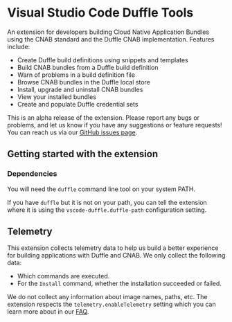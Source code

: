 # Visual Studio Code Duffle Tools

An extension for developers building Cloud Native Application Bundles using the CNAB standard and the Duffle CNAB implementation.  Features include:

* Create Duffle build definitions using snippets and templates
* Build CNAB bundles from a Duffle build definition
* Warn of problems in a build definition file
* Browse CNAB bundles in the Duffle local store
* Install, upgrade and uninstall CNAB bundles
* View your installed bundles
* Create and populate Duffle credential sets

This is an alpha release of the extension.  Please report any bugs or problems, and let us know if you have any suggestions or feature requests!  You can reach us via our [GitHub issues page](https://github.com/deislabs/duffle-vscode/issues).

## Getting started with the extension

### Dependencies

You will need the `duffle` command line tool on your system PATH.

If you have `duffle` but it is not on your path, you can tell the extension where it is using the `vscode-duffle.duffle-path` configuration setting.

## Telemetry

This extension collects telemetry data to help us build a better experience for building applications with Duffle and CNAB. We only collect the following data:

* Which commands are executed.
* For the `Install` command, whether the installation succeeded or failed.

We do not collect any information about image names, paths, etc. The extension respects the `telemetry.enableTelemetry` setting which you can learn more about in our [FAQ](https://code.visualstudio.com/docs/supporting/faq#_how-to-disable-telemetry-reporting).

